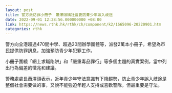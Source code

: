 ```yaml
---
layout: post
title: 警方派防罪小冊子　蕭澤頤稱社會要防青少年誤入歧途
date: 2022-09-01 12:28:56.000000000 +08:00
link: https://news.rthk.hk/rthk/ch/component/k2/1665096-20220901.htm
categories: rthk
---
```


警方向全港超過470間中學、超過20間辦學團體等，派發2萬本小冊子，希望為市民提供防罪訊息，加強預防青少年犯罪工作。

小冊子圍繞「網上求職陷阱」和「嚴重毒品罪行」等多個主題的真實案例，當中列出行為偏差的徵兆和建議。

警務處處長蕭澤頤表示，近年青少年守法意識有下降趨勢，防止青少年誤入歧途是整個社會需要做的事，又說不能強迫年輕人支持或喜歡警隊，但最重要是守法。
